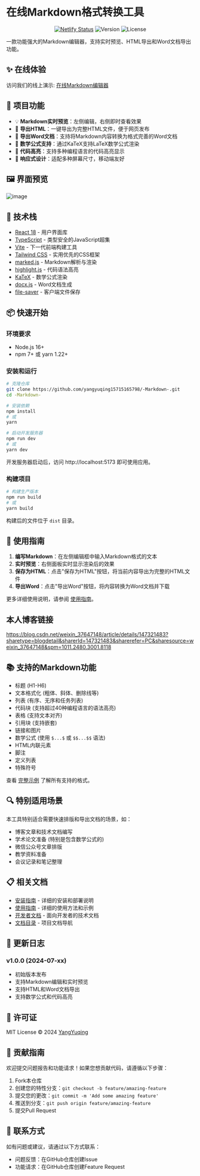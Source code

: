 # 在线Markdown格式转换工具

<div align="center">

[![Netlify Status](https://api.netlify.com/api/v1/badges/729906/deploy-status)](https://enchanting-froyo-729906.netlify.app/)
![Version](https://img.shields.io/badge/version-1.0.0-blue.svg)
![License](https://img.shields.io/badge/license-MIT-green.svg)

</div>

一款功能强大的Markdown编辑器，支持实时预览、HTML导出和Word文档导出功能。

## ✨ 在线体验

访问我们的线上演示: [在线Markdown编辑器](https://enchanting-froyo-729906.netlify.app/)

## 🚀 项目功能

- 💡 **Markdown实时预览**：左侧编辑，右侧即时查看效果
- 📑 **导出HTML**：一键导出为完整HTML文件，便于网页发布
- 📝 **导出Word文档**：支持将Markdown内容转换为格式完善的Word文档
- 🧮 **数学公式支持**：通过KaTeX支持LaTeX数学公式渲染
- 🎨 **代码高亮**：支持多种编程语言的代码高亮显示
- 📱 **响应式设计**：适配多种屏幕尺寸，移动端友好

## 🖼️ 界面预览
![image](https://github.com/user-attachments/assets/4ae3b3cc-5858-4536-8247-5657682172d2)


## 🔧 技术栈

- [React 18](https://reactjs.org/) - 用户界面库
- [TypeScript](https://www.typescriptlang.org/) - 类型安全的JavaScript超集
- [Vite](https://vitejs.dev/) - 下一代前端构建工具
- [Tailwind CSS](https://tailwindcss.com/) - 实用优先的CSS框架
- [marked.js](https://marked.js.org/) - Markdown解析与渲染
- [highlight.js](https://highlightjs.org/) - 代码语法高亮
- [KaTeX](https://katex.org/) - 数学公式渲染
- [docx.js](https://docx.js.org/) - Word文档生成
- [file-saver](https://github.com/eligrey/FileSaver.js/) - 客户端文件保存

## 📦 快速开始

### 环境要求

- Node.js 16+ 
- npm 7+ 或 yarn 1.22+

### 安装和运行

```bash
# 克隆仓库
git clone https://github.com/yangyuqing15715165798/-Markdown-.git
cd -Markdown-

# 安装依赖
npm install
# 或
yarn

# 启动开发服务器
npm run dev
# 或
yarn dev
```

开发服务器启动后，访问 http://localhost:5173 即可使用应用。

### 构建项目

```bash
# 构建生产版本
npm run build
# 或
yarn build
```

构建后的文件位于 `dist` 目录。

## 📖 使用指南

1. **编写Markdown**：在左侧编辑框中输入Markdown格式的文本
2. **实时预览**：右侧面板实时显示渲染后的效果
3. **保存为HTML**：点击"保存为HTML"按钮，将当前内容导出为完整的HTML文件
4. **导出Word**：点击"导出Word"按钮，将内容转换为Word文档并下载

更多详细使用说明，请参阅 [使用指南](./USAGE.md)。
## 本人博客链接
https://blog.csdn.net/weixin_37647148/article/details/147321483?sharetype=blogdetail&sharerId=147321483&sharerefer=PC&sharesource=weixin_37647148&spm=1011.2480.3001.8118

## 📚 支持的Markdown功能

- 标题 (H1-H6)
- 文本格式化 (粗体、斜体、删除线等)
- 列表 (有序、无序和任务列表)
- 代码块 (支持超过40种编程语言的语法高亮)
- 表格 (支持文本对齐)
- 引用块 (支持嵌套)
- 链接和图片
- 数学公式 (使用 `$...$` 或 `$$...$$` 语法)
- HTML内联元素
- 脚注
- 定义列表
- 特殊符号

查看 [完整示例](./docs/examples/example.md) 了解所有支持的格式。

## 🔍 特别适用场景

本工具特别适合需要快速排版和导出文档的场景，如：

- 博客文章和技术文档编写
- 学术论文准备 (特别是包含数学公式的)
- 微信公众号文章排版
- 教学资料准备
- 会议记录和笔记整理

## 📋 相关文档

- [安装指南](./INSTALL.md) - 详细的安装和部署说明
- [使用指南](./USAGE.md) - 详细的使用方法和示例
- [开发者文档](./DEVELOPMENT.md) - 面向开发者的技术文档
- [文档目录](./docs/README.md) - 项目文档导航

## 🔄 更新日志

### v1.0.0 (2024-07-xx)
- 初始版本发布
- 支持Markdown编辑和实时预览
- 支持HTML和Word文档导出
- 支持数学公式和代码高亮

## 📄 许可证

MIT License © 2024 [YangYuqing](https://github.com/yangyuqing15715165798)

## 🤝 贡献指南

欢迎提交问题报告和功能请求！如果您想贡献代码，请遵循以下步骤：

1. Fork本仓库
2. 创建您的特性分支：`git checkout -b feature/amazing-feature`
3. 提交您的更改：`git commit -m 'Add some amazing feature'`
4. 推送到分支：`git push origin feature/amazing-feature`
5. 提交Pull Request

## 📮 联系方式

如有问题或建议，请通过以下方式联系：

- 问题反馈：在GitHub仓库创建Issue
- 功能请求：在GitHub仓库创建Feature Request 

